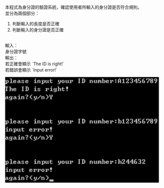 本程式為身分證的驗證系統，確認使用者所輸入的身分證是否符合規則。<br/>
並分為兩個部分：<br/>
1. 判斷輸入的長度是否正確
2. 判斷輸入的身分證是否正確
<br/>
輸入：<br/>
身分證字號<br/>
輸出：<br/>
若正確會顯示 `The ID is right!` 
<br/>
若錯誤會顯示 `Input error!` 
<br/>

![image](https://github.com/veryjimmy/Cpp-Programming_hw5/blob/master/ex1.png)
